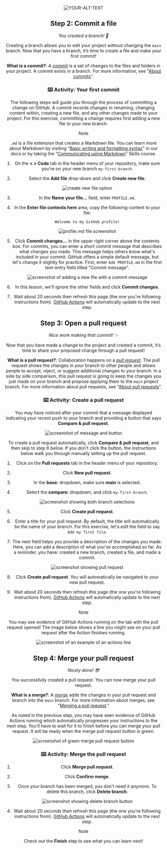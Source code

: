 <header>

<picture>
 <source media="(prefers-color-scheme: dark)" srcset="YOUR-DARKMODE-IMAGE">
 <source media="(prefers-color-scheme: light)" srcset="YOUR-LIGHTMODE-IMAGE">
 <img alt="YOUR-ALT-TEXT" src="YOUR-DEFAULT-IMAGE">
</picture>




</footer>

<!--
  <<< Author notes: Step 2 >>>
  Start this step by acknowledging the previous step.
  Define terms and link to docs.github.com.
-->

## Step 2: Commit a file

_You created a branch! :tada:_

Creating a branch allows you to edit your project without changing the `main` branch. Now that you have a branch, it’s time to create a file and make your first commit!

**What is a commit?**: A _[commit](https://docs.github.com/pull-requests/committing-changes-to-your-project/creating-and-editing-commits/about-commits)_ is a set of changes to the files and folders in your project. A commit exists in a branch. For more information, see "[About commits](https://docs.github.com/en/pull-requests/committing-changes-to-your-project/creating-and-editing-commits/about-commits)".

### :keyboard: Activity: Your first commit

The following steps will guide you through the process of committing a change on GitHub. A commit records changes in renaming, changing content within, creating a new file, and any other changes made to your project. For this exercise, committing a change requires first adding a new file to your new branch.

> [!NOTE]
> `.md` is a file extension that creates a Markdown file. You can learn more about Markdown by visiting "[Basic writing and formatting syntax](https://docs.github.com/en/get-started/writing-on-github/getting-started-with-writing-and-formatting-on-github/basic-writing-and-formatting-syntax)" in our docs or by taking the "[Communicating using Markdown](https://github.com/skills/communicate-using-markdown)" Skills course.

1. On the **< > Code** tab in the header menu of your repository, make sure you're on your new branch `my-first-branch`.

2. Select the **Add file** drop-down and click **Create new file**.

   ![create new file option](/images/create-new-file.png)

3. In the **Name your file...** field, enter `PROFILE.md`.

4. In the **Enter file contents here** area, copy the following content to your file:

   ```
   Welcome to my GitHub profile!
   ```

   ![profile.md file screenshot](/images/my-profile-file.png)

5. Click **Commit changes...** in the upper right corner above the contents box. For commits, you can enter a short commit message that describes what changes you made. This message helps others know what's included in your commit. GitHub offers a simple default message, but let's change it slightly for practice. First, enter `Add PROFILE.md` in the first text-entry field titled "Commit message".

   ![screenshot of adding a new file with a commit message](/images/commit-full-screen.png)

6. In this lesson, we'll ignore the other fields and click **Commit changes**.
7. Wait about 20 seconds then refresh this page (the one you're following instructions from). [GitHub Actions](https://docs.github.com/en/actions) will automatically update to the next step.

<!--
  <<< Author notes: Step 3 >>>
  Just a historic note: the previous version of this step forced the learner
  to write a pull request description,
  checked that `main` was the receiving branch,
  and that the file was named correctly.
-->

## Step 3: Open a pull request

_Nice work making that commit! :sparkles:_

Now that you have made a change to the project and created a commit, it’s time to share your proposed change through a pull request!

**What is a pull request?**: Collaboration happens on a _[pull request](https://docs.github.com/en/get-started/quickstart/github-glossary#pull-request)_. The pull request shows the changes in your branch to other people and allows people to accept, reject, or suggest additional changes to your branch. In a side by side comparison, this pull request is going to keep the changes you just made on your branch and propose applying them to the `main` project branch. For more information about pull requests, see "[About pull requests](https://docs.github.com/en/pull-requests/collaborating-with-pull-requests/proposing-changes-to-your-work-with-pull-requests/about-pull-requests)".

### :keyboard: Activity: Create a pull request

You may have noticed after your commit that a message displayed indicating your recent push to your branch and providing a button that says **Compare & pull request**.

![screenshot of message and button](/images/compare-and-pull-request.png)

To create a pull request automatically, click **Compare & pull request**, and then skip to step 6 below. If you don't click the button, the instructions below walk you through manually setting up the pull request.

1. Click on the **Pull requests** tab in the header menu of your repository.
2. Click **New pull request**.
3. In the **base:** dropdown, make sure **main** is selected.
4. Select the **compare:** dropdown, and click `my-first-branch`.

   ![screenshot showing both branch selections](/images/pull-request-branches.png)

5. Click **Create pull request**.
6. Enter a title for your pull request. By default, the title will automatically be the name of your branch. For this exercise, let's edit the field to say `Add my first file`.
7. The next field helps you provide a description of the changes you made. Here, you can add a description of what you’ve accomplished so far. As a reminder, you have: created a new branch, created a file, and made a commit.

   ![screenshot showing pull request](/images/Pull-request-description.png)

8. Click **Create pull request**. You will automatically be navigated to your new pull request.
9. Wait about 20 seconds then refresh this page (the one you're following instructions from). [GitHub Actions](https://docs.github.com/en/actions) will automatically update to the next step.

> [!NOTE]
> You may see evidence of GitHub Actions running on the tab with the pull request opened! The image below shows a line you might see on your pull request after the Action finishes running.
> 
> ![screenshot of an example of an actions line](/images/Actions-to-step-4.png)

<!--
  <<< Author notes: Step 4 >>>
  Just a historic note: The previous version of this step required responding
  to a pull request review before merging. The previous version also handled
  if users accidentally closed without merging.
-->

## Step 4: Merge your pull request

_Nicely done! :sunglasses:_

You successfully created a pull request. You can now merge your pull request.

**What is a merge?**: A _[merge](https://docs.github.com/en/get-started/quickstart/github-glossary#merge)_ adds the changes in your pull request and branch into the `main` branch. For more information about merges, see "[Merging a pull request](https://docs.github.com/en/pull-requests/collaborating-with-pull-requests/incorporating-changes-from-a-pull-request/merging-a-pull-request)."

As noted in the previous step, you may have seen evidence of GitHub Actions running which automatically progresses your instructions to the next step. You'll have to wait for it to finish before you can merge your pull request. It will be ready when the merge pull request button is green.

![screenshot of green merge pull request button](/images/Green-merge-pull-request.png)

### :keyboard: Activity: Merge the pull request

1. Click **Merge pull request**.
2. Click **Confirm merge**.
3. Once your branch has been merged, you don't need it anymore. To delete this branch, click **Delete branch**.

   ![screenshot showing delete branch button](/images/delete-branch.png)

4. Wait about 20 seconds then refresh this page (the one you're following instructions from). [GitHub Actions](https://docs.github.com/en/actions) will automatically update to the next step.

> [!NOTE]
> Check out the **Finish** step to see what you can learn next!


